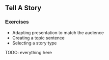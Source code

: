 ## Tell A Story

### Exercises

* Adapting presentation to match the audience
* Creating a topic sentence
* Selecting a story type

TODO: everything here

